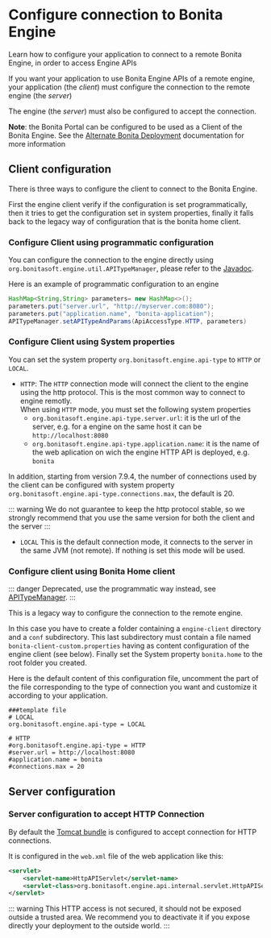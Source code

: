 # Configure connection to Bonita Engine

Learn how to configure your application to connect to a remote Bonita Engine, in order to access Engine APIs

If you want your application to use Bonita Engine APIs of a remote engine, your application (the *client*)
must configure the connection to the remote engine (the *server*)

The engine (the *server*) must also be configured to accept the connection.

**Note**: the Bonita Portal can be configured to be used as a Client of the Bonita Engine. See the [Alternate Bonita Deployment](two-main-types-of-deployment.md)
documentation for more information


<a id="client_config" />

## Client configuration

There is three ways to configure the client to connect to the Bonita Engine.

First the engine client verify if the configuration is set programmatically,
then it tries to get the configuration set in system properties, finally it falls back to the legacy way of configuration that is the bonita home client.

### Configure Client using programmatic configuration
You can configure the connection to the engine directly using `org.bonitasoft.engine.util.APITypeManager`, please refer to the [Javadoc](http://documentation.bonitasoft.com/javadoc/api/${varVersion}/org/bonitasoft/engine/util/APITypeManager.html).

Here is an example of programmatic configuration to an engine

```java
HashMap<String,String> parameters= new HashMap<>();
parameters.put("server.url", "http://myserver.com:8080");
parameters.put("application.name", "bonita-application");
APITypeManager.setAPITypeAndParams(ApiAccessType.HTTP, parameters)
```

### Configure Client using System properties
You can set the system property `org.bonitasoft.engine.api-type` to `HTTP` or `LOCAL`.
 * `HTTP`:
   The `HTTP` connection mode will connect the client to the engine using the http protocol. This is the most common way to connect to engine remotly.  
   When using `HTTP` mode, you must set the following system properties
   * `org.bonitasoft.engine.api-type.server.url`: it is the url of the server, e.g. for a engine on the same host it can be `http://localhost:8080`
   * `org.bonitasoft.engine.api-type.application.name`: it is the name of the web aplication on wich the engine HTTP API is deployed, e.g. `bonita`

  In addition, starting from version 7.9.4, the number of connections used by the client can be configured with system property `org.bonitasoft.engine.api-type.connections.max`, the default is 20.

::: warning
We do not guarantee to keep the http protocol stable, so we strongly recommend that you use the same version for both
the client and the server
:::

 * `LOCAL`
    This is the default connection mode, it connects to the server in the same JVM (not remote). If nothing is set this mode will be used.
    
### Configure client using Bonita Home client

::: danger
Deprecated, use the programmatic way instead, see [APITypeManager](http://documentation.bonitasoft.com/javadoc/api/${varVersion}/org/bonitasoft/engine/util/APITypeManager.html).
:::

This is a legacy way to configure the connection to the remote engine.

In this case you have to create a folder containing a `engine-client` directory and a `conf` subdirectory.
This last subdirectory must contain a file named `bonita-client-custom.properties` having as content configuration of the engine client (see below).
Finally set the System property `bonita.home` to the root folder you created.

Here is the default content of this configuration file, uncomment the part of the file corresponding to the type of connection you want and customize it according to your application.
```properties
###template file
# LOCAL
org.bonitasoft.engine.api-type = LOCAL

# HTTP
#org.bonitasoft.engine.api-type = HTTP
#server.url = http://localhost:8080
#application.name = bonita
#connections.max = 20
```

## Server configuration

### Server configuration to accept HTTP Connection

By default the [Tomcat bundle](tomcat-bundle.md) is configured to accept connection for HTTP connections.

It is configured in the `web.xml` file of the web application like this:

```xml
<servlet>
    <servlet-name>HttpAPIServlet</servlet-name>
    <servlet-class>org.bonitasoft.engine.api.internal.servlet.HttpAPIServlet</servlet-class>
</servlet>
```

::: warning
This HTTP access  is not secured, it should not be exposed outside a trusted area. We recommend you to deactivate it if you expose directly your deployment to the outside world.
:::

